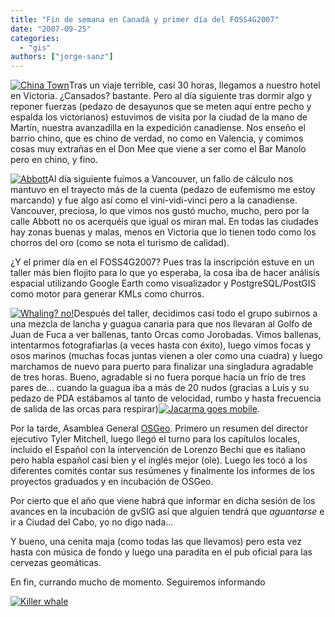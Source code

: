 ```yaml
---
title: "Fin de semana en Canadá y primer día del FOSS4G2007"
date: "2007-09-25"
categories: 
  - "gis"
authors: ["jorge-sanz"]
---
```


[![China Town](images/1436355821_478eaa620e_m.jpg)](http://www.flickr.com/photos/xurxosanz/1436355821/ "Fisgard st")Tras un viaje terrible, casi 30 horas, llegamos a nuestro hotel en Victoria. ¿Cansados? bastante. Pero al día siguiente tras dormir algo y reponer fuerzas (pedazo de desayunos que se meten aquí entre pecho y espalda los victorianos) estuvimos de visita por la ciudad de la mano de Martín, nuestra avanzadilla en la expedición canadiense. Nos enseño el barrio chino, que es chino de verdad, no como en Valencia, y comimos cosas muy extrañas en el Don Mee que viene a ser como el Bar Manolo pero en chino, y fino.

[![Abbott](images/1437225708_80d5aebe5d_m.jpg)](http://www.flickr.com/photos/xurxosanz/1437225708/)Al día siguiente fuimos a Vancouver, un fallo de cálculo nos mantuvo en el trayecto más de la cuenta (pedazo de eufemismo me estoy marcando) y fue algo así como el vini-vidi-vinci pero a la canadiense. Vancouver, preciosa, lo que vimos nos gustó mucho, mucho, pero por la calle Abbott no os acerquéis que igual os miran mal. En todas las ciudades hay zonas buenas y malas, menos en Victoria que lo tienen todo como los chorros del oro (como se nota el turismo de calidad).

¿Y el primer día en el FOSS4G2007? Pues tras la inscripción estuve en un taller más bien flojito para lo que yo esperaba, la cosa iba de hacer análisis espacial utilizando Google Earth como visualizador y PostgreSQL/PostGIS como motor para generar KMLs como churros.

[![Whaling? no!](images/1436411569_55da9a446b_m.jpg)](http://www.flickr.com/photos/xurxosanz/1436411569/ "Balleneros, o casi")Después del taller, decidimos casi todo el grupo subirnos a una mezcla de lancha y guagua canaria para que nos llevaran al Golfo de Juan de Fuca a ver ballenas, tanto Orcas como Jorobadas. Vimos ballenas, intentarmos fotografiarlas (a veces hasta con éxito), luego vimos focas y osos marinos (muchas focas juntas vienen a oler como una cuadra) y luego marchamos de nuevo para puerto para finalizar una singladura agradable de tres horas. Bueno, agradable si no fuera porque hacía un frío de tres pares de... cuando la guagua iba a más de 20 nudos (gracias a Luís y su pedazo de PDA estábamos al tanto de velocidad, rumbo y hasta frecuencia de salida de las orcas para respirar)[![Jacarma goes mobile](images/1436367619_d0dc5c3666_m.jpg)](http://www.flickr.com/photos/xurxosanz/1436367619/ "Jacarma y sus cacharrines").

Por la tarde, Asamblea General [OSGeo](http://www.osgeo.org). Primero un resumen del director ejecutivo Tyler Mitchell, luego llegó el turno para los capítulos locales, incluido el Español con la intervención de Lorenzo Bechi que es italiano pero habla español casi bien y el inglés mejor (ole). Luego les tocó a los diferentes comités contar sus resúmenes y finalmente los informes de los proyectos graduados y en incubación de OSGeo.

Por cierto que el año que viene habrá que informar en dicha sesión de los avances en la incubación de gvSIG así que alguien tendrá que _aguantarse_ e ir a Ciudad del Cabo, yo no digo nada...

Y bueno, una cenita maja (como todas las que llevamos) pero esta vez hasta con música de fondo y luego una paradita en el pub oficial para las cervezas geomáticas.

En fin, currando mucho de momento. Seguiremos informando

[![Killer whale](images/1436368169_a9724ad389_m.jpg)](http://www.flickr.com/photos/xurxosanz/1436368169/)

